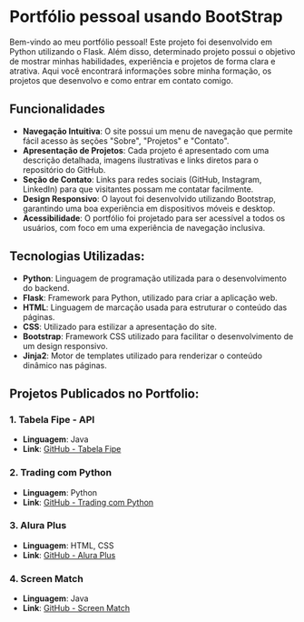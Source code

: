# Portfólio pessoal usando BootStrap

Bem-vindo ao meu portfólio pessoal! Este projeto foi desenvolvido em Python utilizando o Flask. Além disso, determinado projeto possui o objetivo de mostrar minhas habilidades, experiência e projetos de forma clara e atrativa. Aqui você encontrará informações sobre minha formação, os projetos que desenvolvo e como entrar em contato comigo.


## Funcionalidades

- **Navegação Intuitiva**: O site possui um menu de navegação que permite fácil acesso às seções "Sobre", "Projetos" e "Contato".
- **Apresentação de Projetos**: Cada projeto é apresentado com uma descrição detalhada, imagens ilustrativas e links diretos para o repositório do GitHub.
- **Seção de Contato**: Links para redes sociais (GitHub, Instagram, LinkedIn) para que visitantes possam me contatar facilmente.
- **Design Responsivo**: O layout foi desenvolvido utilizando Bootstrap, garantindo uma boa experiência em dispositivos móveis e desktop.
- **Acessibilidade**: O portfólio foi projetado para ser acessível a todos os usuários, com foco em uma experiência de navegação inclusiva.


## Tecnologias Utilizadas:

- **Python**: Linguagem de programação utilizada para o desenvolvimento do backend.
- **Flask**: Framework para Python, utilizado para criar a aplicação web.
- **HTML**: Linguagem de marcação usada para estruturar o conteúdo das páginas.
- **CSS**: Utilizado para estilizar a apresentação do site.
- **Bootstrap**: Framework CSS utilizado para facilitar o desenvolvimento de um design responsivo.
- **Jinja2**: Motor de templates utilizado para renderizar o conteúdo dinâmico nas páginas.


## Projetos Publicados no Portfolio:

### 1. Tabela Fipe - API
- **Linguagem**: Java
- **Link**: [GitHub - Tabela Fipe](https://github.com/BrunoMSZ/Desafio_Java_APIFIPE)

### 2. Trading com Python
- **Linguagem**: Python
- **Link**: [GitHub - Trading com Python](https://github.com/BrunoMSZ/Project_TradingWithPython)

### 3. Alura Plus
- **Linguagem**: HTML, CSS
- **Link**: [GitHub - Alura Plus](https://github.com/BrunoMSZ/AluraPlus---Estudo-HTML-CSS)

### 4. Screen Match
- **Linguagem**: Java
- **Link**: [GitHub - Screen Match](https://github.com/BrunoMSZ/ScreenMatch_Sem_Web)

